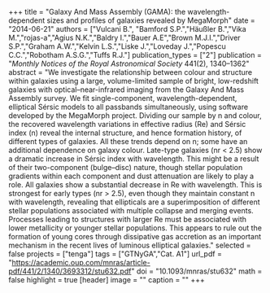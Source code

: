 +++
title = "Galaxy And Mass Assembly (GAMA): the wavelength-dependent sizes and profiles of galaxies revealed by MegaMorph"
date = "2014-06-21"
authors = ["Vulcani B.", "Bamford S.P.","Häußler B.","Vika M.","rojas-a","Agius N.K.","Baldry I.","Bauer A.E","Brown M.J.I.","Driver S.P.","Graham A.W.","Kelvin L.S.","Liske J.","Loveday J.","Popescu C.C.","Robotham A.S.G.","Tuffs R.J."]
publication_types = ["2"]
publication = "*Monthly Notices of the Royal Astronomical Society* 441(2), 1340–1362"
abstract = "We investigate the relationship between colour and structure within galaxies using a large, volume-limited sample of bright, low-redshift galaxies with optical–near-infrared imaging from the Galaxy And Mass Assembly survey. We fit single-component, wavelength-dependent, elliptical Sérsic models to all passbands simultaneously, using software developed by the MegaMorph project. Dividing our sample by n and colour, the recovered wavelength variations in effective radius (Re) and Sérsic index (n) reveal the internal structure, and hence formation history, of different types of galaxies. All these trends depend on n; some have an additional dependence on galaxy colour. Late-type galaxies (nr < 2.5) show a dramatic increase in Sérsic index with wavelength. This might be a result of their two-component (bulge–disc) nature, though stellar population gradients within each component and dust attenuation are likely to play a role. All galaxies show a substantial decrease in Re with wavelength. This is strongest for early types (nr > 2.5), even though they maintain constant n with wavelength, revealing that ellipticals are a superimposition of different stellar populations associated with multiple collapse and merging events. Processes leading to structures with larger Re must be associated with lower metallicity or younger stellar populations. This appears to rule out the formation of young cores through dissipative gas accretion as an important mechanism in the recent lives of luminous elliptical galaxies."
selected = false
projects = ["tenga"]
tags = ["GTNyGA","Cat. A1"]
url_pdf = "https://academic.oup.com/mnras/article-pdf/441/2/1340/3693312/stu632.pdf"
doi = "10.1093/mnras/stu632"
math = false
highlight = true
[header]
image = ""
caption = ""
+++
